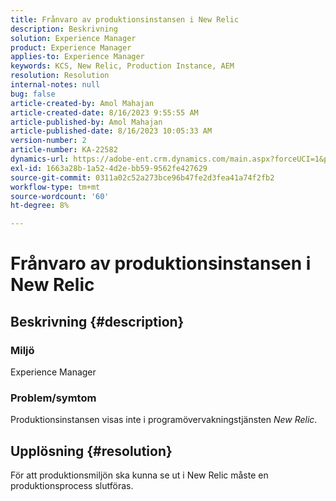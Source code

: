 ```yaml
---
title: Frånvaro av produktionsinstansen i New Relic
description: Beskrivning
solution: Experience Manager
product: Experience Manager
applies-to: Experience Manager
keywords: KCS, New Relic, Production Instance, AEM
resolution: Resolution
internal-notes: null
bug: false
article-created-by: Amol Mahajan
article-created-date: 8/16/2023 9:55:55 AM
article-published-by: Amol Mahajan
article-published-date: 8/16/2023 10:05:33 AM
version-number: 2
article-number: KA-22582
dynamics-url: https://adobe-ent.crm.dynamics.com/main.aspx?forceUCI=1&pagetype=entityrecord&etn=knowledgearticle&id=73509313-1b3c-ee11-bdf4-6045bd006079
exl-id: 1663a28b-1a52-4d2e-bb59-9562fe427629
source-git-commit: 0311a02c52a273bce96b47fe2d3fea41a74f2fb2
workflow-type: tm+mt
source-wordcount: '60'
ht-degree: 8%

---
```


# Frånvaro av produktionsinstansen i New Relic

## Beskrivning {#description}


### <b>Miljö</b>

Experience Manager



### <b>Problem/symtom</b>

Produktionsinstansen visas inte i programövervakningstjänsten *New Relic*.


## Upplösning {#resolution}


För att produktionsmiljön ska kunna se ut i New Relic måste en produktionsprocess slutföras.

